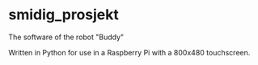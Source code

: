 # smidig_prosjekt
The software of the robot "Buddy"

Written in Python for use in a Raspberry Pi with a 800x480 touchscreen.
